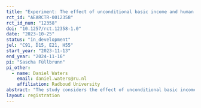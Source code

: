 ```yaml
---
title: "Experiment: The effect of unconditional basic income and human capital accumulation on lifetime consumption and leisure pathways"
rct_id: "AEARCTR-0012358"
rct_id_num: "12358"
doi: "10.1257/rct.12358-1.0"
date: "2023-10-25"
status: "in_development"
jel: "C91, D15, E21, H55"
start_year: "2023-11-13"
end_year: "2024-11-16"
pi: "Sascha Füllbrunn"
pi_other:
  - name: Daniel Waters
    email: daniel.waters@ru.nl
    affiliation: Radboud University
abstract: "The study considers the effect of unconditional basic income on consumption, leisure and human capital accumulation decisions in a Life-Cycle Consumption Theory experiment following Duffy & Li (2019). "
layout: registration
---
```


